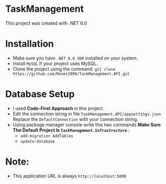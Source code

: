 # TaskManagement
This project was created with .NET 6.0

# Installation
- Make sure you have `.NET 6.0 SDK` installed on your system.
- Install `MySQL` if your project uses MySQL.
- Clone the project using the command: `git clone https://github.com/Mones1999/TaskManagement.API.git`

# Database Setup
- I used **Code-First Approach** in this project.
- Edit the connection string in file `TaskManagement.API/appsettings.json` Replace the `DefaultConnection` with your connection string.
- Using package manager console write this two commands **Make Sure The Default Project Is `TaskManagement.Infrastructure`** :
  - `add-migration AddTables`
  - `update-database`
 
# Note: 
- This application URL is always `http://localhost:5000`

